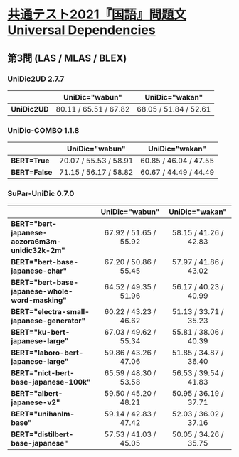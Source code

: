 [共通テスト2021『国語』問題文Universal Dependencies](https://github.com/KoichiYasuoka/UD-KyotsuTest2021Kokugo)
====

## 第3問 (LAS / MLAS / BLEX)

### UniDic2UD 2.7.7

|   |UniDic="wabun"|UniDic="wakan"|
|---|:------------:|:------------:|
|**UniDic2UD**|80.11 / 65.51 / 67.82|68.05 / 51.84 / 52.61|

### UniDic-COMBO 1.1.8

|   |UniDic="wabun"|UniDic="wakan"|
|---|:------------:|:------------:|
|**BERT=True** |70.07 / 55.53 / 58.91|60.85 / 46.04 / 47.55|
|**BERT=False**|71.15 / 56.17 / 58.82|60.67 / 44.49 / 44.49|

### SuPar-UniDic 0.7.0

|   |UniDic="wabun"|UniDic="wakan"|
|---|:------------:|:------------:|
|**BERT="bert-japanese-aozora6m3m-unidic32k-2m"**|67.92 / 51.65 / 55.92|58.15 / 41.26 / 42.83|
|**BERT="bert-base-japanese-char"**|67.20 / 50.86 / 55.45|57.97 / 41.86 / 43.02|
|**BERT="bert-base-japanese-whole-word-masking"**|64.52 / 49.35 / 51.96|56.17 / 40.23 / 40.99|
|**BERT="electra-small-japanese-generator"**|60.22 / 43.23 / 46.62|51.13 / 33.71 / 35.23|
|**BERT="ku-bert-japanese-large"**|67.03 / 49.62 / 55.34|55.81 / 38.06 / 40.39|
|**BERT="laboro-bert-japanese-large"**|59.86 / 43.26 / 47.06|51.85 / 34.87 / 36.40|
|**BERT="nict-bert-base-japanese-100k"**|65.59 / 48.30 / 53.58|56.53 / 39.54 / 41.83|
|**BERT="albert-japanese-v2"**|59.50 / 45.20 / 48.21|50.95 / 36.19 / 37.71|
|**BERT="unihanlm-base"**|59.14 / 42.83 / 47.42|52.03 / 36.02 / 37.16|
|**BERT="distilbert-base-japanese"**|57.53 / 41.03 / 45.05|50.05 / 34.26 / 35.75|

